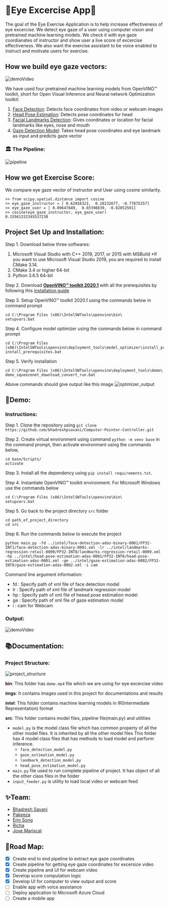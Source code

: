 # 👀Eye Excercise App👀
The goal of the Eye Exercise Application is to help increase effectiveness of eye excercise. We detect eye gaze of a user using computer vision and pretrained machine learning models. We check it with eye gaze coordianates of instructor and show user a live score of excercise effectiveness. We also want the exercise assistant to be voice enabled to instruct and motivate users for exercise.

## How we build eye gaze vectors:
![demoVideo](/bin/gaze_detection.gif)

We have used four pretrained machine learning models from OpenVINO™ toolkit, short for Open Visual Inference and Neural network Optimization toolkit:

1. [Face Detection](https://docs.openvinotoolkit.org/latest/_models_intel_face_detection_adas_binary_0001_description_face_detection_adas_binary_0001.html): Detects face coordinates from video or webcam images
2. [Head Pose Estimation](https://docs.openvinotoolkit.org/latest/_models_intel_head_pose_estimation_adas_0001_description_head_pose_estimation_adas_0001.html): Detects pose coordinates for head
3. [Facial Landmarks Detection](https://docs.openvinotoolkit.org/latest/_models_intel_landmarks_regression_retail_0009_description_landmarks_regression_retail_0009.html): Gives coordinates or location for facial landmarks like eyes, nose and mouth
4. [Gaze Detection Model](https://docs.openvinotoolkit.org/latest/_models_intel_gaze_estimation_adas_0002_description_gaze_estimation_adas_0002.html): Takes head pose coordinates and eye landmark as input and predicts gaze vector

### 🏛️ The Pipeline:
![pipeline](/imgs/pipeline.png)


## How we get Exercise Score:
We compare eye gaze vector of instructor and User using cosine similarity. 
```
>> from scipy.spatial.distance import cosine
>> eye_gaze_instructor = [ 0.62916321,  0.10232677, -0.77875257]
>> eye_gaze_user = [ 0.09647849,  0.03398839, -0.82852501]
>> cosine(eye_gaze_instructor, eye_gaze_user)
0.15561332345537238
```

## Project Set Up and Installation:

Step 1. Download below three softwares:
1. Microsoft Visual Studio with C++ 2019, 2017, or 2015 with MSBuild
*If you want to use Microsoft Visual Studio 2019, you are required to install CMake 3.14.
2. CMake 3.4 or higher 64-bit
3. Python 3.6.5 64-bit

Step 2. Download **[OpenVINO™ toolkit 2020.1](https://docs.openvinotoolkit.org/latest/index.html)** with all the prerequisites by following this [installation guide](https://docs.openvinotoolkit.org/2020.1/_docs_install_guides_installing_openvino_windows.html)

Step 3. Setup OpenVINO™ toolkit 2020.1 using the commands below in command prompt
```
cd C:\Program Files (x86)\IntelSWTools\openvino\bin\
setupvars.bat
```

Step 4. Configure model optimizer using the commands below in command prompt
```
cd C:\Program Files (x86)\IntelSWTools\openvino\deployment_tools\model_optimizer\install_prerequisites
install_prerequisites.bat
```

Step 5. Verify installation
```
cd C:\Program Files (x86)\IntelSWTools\openvino\deployment_tools\demo\
demo_squeezenet_download_convert_run.bat
```
Above commands should give output like this image
![optimizer_output](/imgs/image_classification_script_output_win.png)


## 🔎Demo:

### Instructions: 
Step 1. Clone the repository using `git clone https://github.com/bhadreshpsavani/Computer-Pointer-Controller.git`

Step 2. Create virtual environment using command `python -m venv base` in the command prompt, then activate environment using the commands below,
```
cd base/Scripts/
activate
```

Step 3. Install all the dependency using `pip install requirements.txt`.

Step 4. Instantiate OpenVINO™ toolkit environment. For Microsoft Windows use the commands below
```
cd C:\Program Files (x86)\IntelSWTools\openvino\bin\
setupvars.bat
```

Step 5. Go back to the project directory `src` folder
```
cd path_of_project_directory
cd src
```

Step 6. Run the commands below to execute the project
```
python main.py -fd ../intel/face-detection-adas-binary-0001/FP32-INT1/face-detection-adas-binary-0001.xml -lr ../intel/landmarks-regression-retail-0009/FP32-INT8/landmarks-regression-retail-0009.xml -hp ../intel/head-pose-estimation-adas-0001/FP32-INT8/head-pose-estimation-adas-0001.xml -ge ../intel/gaze-estimation-adas-0002/FP32-INT8/gaze-estimation-adas-0002.xml -i cam
```
Command line argument information:
- fd : Specify path of xml file of face detection model
- lr : Specify path of xml file of landmark regression model
- hp : Specify path of xml file of heead pose estimation model
- ge : Specify path of xml file of gaze estimation model
- i : cam for Webcam

### Output:
![demoVideo](/bin/output.gif)

## 📚Documentation: 

### Project Structure:

![project_structure](/imgs/project_structure.png)

**bin**: This folder has `demo.mp4` file which we are using for eye excercise video

**imgs**: It contains images used in this project for documentations and results

**intel**: This folder contains machine learning models in IR(Intermediate Representation) format

**src**: This folder contains model files, pipeline file(main.py) and utilities 
* `model.py` is the model class file which has common property of all the other model files. It is inherited by all the other model files 
This folder has 4 model class files that has methods to load model and perform inference.
  * `face_detection_model.py`
  * `gaze_estimation_model.py`
  * `landmark_detection_model.py`
  * `head_pose_estimation_model.py`
* `main.py` file used to run complete pipeline of project. It has object of all the other class files in the folder
* `input_feeder.py` is utility to load local video or webcam feed

## ✨Team:
* [Bhadresh Savani](https://github.com/bhadreshpsavani)
* [Pakeeza](https://github.com/Hotaru29)
* [Erin Song](https://github.com/sagabanana)
* [Richa](https://www.linkedin.com/in/richaphd/)
* [Jose Mariscal](https://github.com/jgmarsm) 

## 🧱Road Map:
- [x] Create end to end pipeline to extract eye gaze coordinates
- [x] Create pipeline for getting eye gaze coordinates for excersice video
- [x] Create pipeline and UI for webcam video
- [x] Develop score computation logic
- [x] Develop UI for computer to view output and score
- [ ] Enable app with voice assistance
- [ ] Deploy application to Microsoft Azure Cloud
- [ ] Create a mobile app
